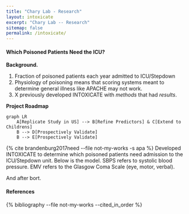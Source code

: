 ```yaml
---
title: "Chary Lab - Research"
layout: intoxicate
excerpt: "Chary Lab -- Research"
sitemap: false
permalink: /intoxicate/
---
```


<head>
<link
    href="https://cdn.pydata.org/bokeh/release/bokeh-3.3.4.min.css"
    rel="stylesheet" type="text/css">
<script src="https://cdn.pydata.org/bokeh/release/bokeh-3.3.4.min.js"></script>
<script src="https://cdn.mathjax.org/mathjax/latest/MathJax.js?config=TeX-AMS-MML_HTMLorMML" type="text/javascript"></script>
<script src="https://cdn.jsdelivr.net/npm/mermaid/dist/mermaid.min.js"></script>
<script>
    mermaid.initialize({
        startOnLoad: true,
        theme: 'default', // Use the default theme as a base
        themeCSS: `
            .language-mermaid {
                background-color: transparent !important;
                font-family: 'Arial', sans-serif; /* Change font family */
            }
            .language-mermaid text {
                font-size: 14px; /* Change font size */
            }
        `,
    });
</script>
</head>

#### Which Poisoned Patients Need the ICU?

**Background.**

1. Fraction of poisoned patients each year admitted to ICU/Stepdown
1. Physiology of poisoning means that scoring systems meant to determine general illness like APACHE may not work.
1. X previously developed INTOXICATE with _methods_ that had _results_.

**Project Roadmap**

```mermaid
graph LR
    A[Replicate Study in US] --> B[Refine Predictors] & C[Extend to Childrens]
    B --> D[Prospectively Validate]
    B --> E[Prospectively Validate]
```

{% cite brandenburg2017need --file not-my-works -s apa %} Developed INTOXICATE to determine which poisoned patients need admission to the ICU/Stepdown unit. Below is the model. SBPS refers to systolic blood pressure. EMV refers to the Glasgow Coma Scale (eye, motor, verbal).

And after bort.

#### References

{% bibliography --file not-my-works --cited_in_order %}

